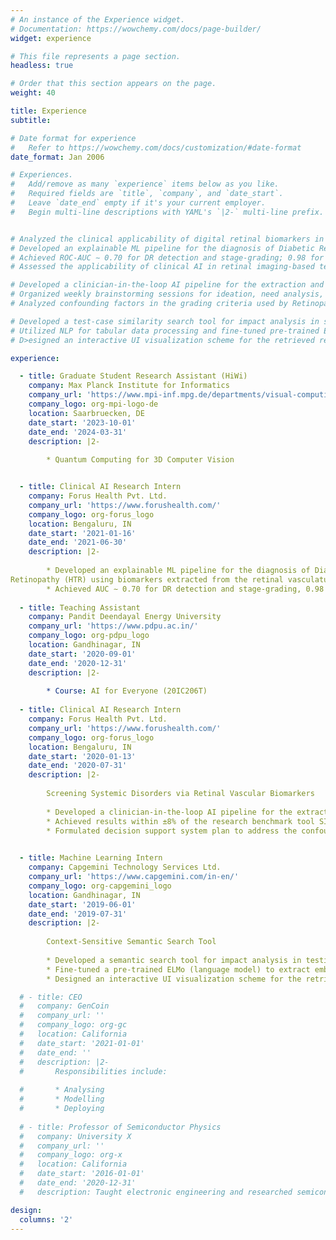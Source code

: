 ```yaml
---
# An instance of the Experience widget.
# Documentation: https://wowchemy.com/docs/page-builder/
widget: experience

# This file represents a page section.
headless: true

# Order that this section appears on the page.
weight: 40

title: Experience
subtitle:

# Date format for experience
#   Refer to https://wowchemy.com/docs/customization/#date-format
date_format: Jan 2006

# Experiences.
#   Add/remove as many `experience` items below as you like.
#   Required fields are `title`, `company`, and `date_start`.
#   Leave `date_end` empty if it's your current employer.
#   Begin multi-line descriptions with YAML's `|2-` multi-line prefix.


# Analyzed the clinical applicability of digital retinal biomarkers in the detection of systemic disorders (such as Bipolar and Alzheimer’s) 
# Developed an explainable ML pipeline for the diagnosis of Diabetic Retinopathy (DR) and Hypertensive Retinopathy (HTR) using digital biomarkers extracted from the retinal vasculature. Python, OpenCV       
# Achieved ROC-AUC ∼ 0.70 for DR detection and stage-grading; 0.98 for HTR detection; 0.89 for HTR stage-grading
# Assessed the applicability of clinical AI in retinal imaging-based teleophthalmology services in India

# Developed a clinician-in-the-loop AI pipeline for the extraction and quantification of retinal vascular parameters with results within ±8% of the research benchmark tool SIVA. Python, OpenCV, Django
# Organized weekly brainstorming sessions for ideation, need analysis, and literature review on Dry Eye Disorder screening and anterior segment imaging
# Analyzed confounding factors in the grading criteria used by Retinopathy of Prematurity specialists and formulated a decision support system plan to address these issues

# Developed a test-case similarity search tool for impact analysis in software testing, with an accuracy of ∼ 95-98 %, that landed the first prize in Capgemini iSprint 2019 (West Division)
# Utilized NLP for tabular data processing and fine-tuned pre-trained ELMo (Embeddings from Language Models) to extract query and test-case embedding for semantic mapping
# D>esigned an interactive UI visualization scheme for the retrieved results using Python, t-SNE, and matplotlib

experience:

  - title: Graduate Student Research Assistant (HiWi)
    company: Max Planck Institute for Informatics
    company_url: 'https://www.mpi-inf.mpg.de/departments/visual-computing-and-artificial-intelligence'
    company_logo: org-mpi-logo-de
    location: Saarbruecken, DE
    date_start: '2023-10-01'
    date_end: '2024-03-31'
    description: |2-
        
        * Quantum Computing for 3D Computer Vision


  - title: Clinical AI Research Intern
    company: Forus Health Pvt. Ltd.
    company_url: 'https://www.forushealth.com/'
    company_logo: org-forus_logo
    location: Bengaluru, IN
    date_start: '2021-01-16'
    date_end: '2021-06-30'
    description: |2-
        
        * Developed an explainable ML pipeline for the diagnosis of Diabetic Retinopathy (DR) and Hypertensive
Retinopathy (HTR) using biomarkers extracted from the retinal vasculature. Python, OpenCV
        * Achieved AUC ∼ 0.70 for DR detection and stage-grading, 0.98 for HTR detection, 0.89 for HTR stage-grading
        
  - title: Teaching Assistant
    company: Pandit Deendayal Energy University
    company_url: 'https://www.pdpu.ac.in/'
    company_logo: org-pdpu_logo
    location: Gandhinagar, IN
    date_start: '2020-09-01'
    date_end: '2020-12-31'
    description: |2-
        
        * Course: AI for Everyone (20IC206T)
    
  - title: Clinical AI Research Intern
    company: Forus Health Pvt. Ltd.
    company_url: 'https://www.forushealth.com/'
    company_logo: org-forus_logo
    location: Bengaluru, IN
    date_start: '2020-01-13'
    date_end: '2020-07-31'
    description: |2-
        
        Screening Systemic Disorders via Retinal Vascular Biomarkers
               
        * Developed a clinician-in-the-loop AI pipeline for the extraction and quantification of retinal vascular parameters
        * Achieved results within ±8% of the research benchmark tool SIVA. Python, OpenCV, Django
        * Formulated decision support system plan to address the confounding factors in grading Retinopathy of Prematurity
    

  - title: Machine Learning Intern
    company: Capgemini Technology Services Ltd.
    company_url: 'https://www.capgemini.com/in-en/'
    company_logo: org-capgemini_logo
    location: Gandhinagar, IN
    date_start: '2019-06-01'
    date_end: '2019-07-31'
    description: |2-
    
        Context-Sensitive Semantic Search Tool
              
        * Developed a semantic search tool for impact analysis in testing with an accuracy of ∼ 95%
        * Fine-tuned a pre-trained ELMo (language model) to extract embeddings for semantic mapping
        * Designed an interactive UI visualization scheme for the retrieved results using Python, t-SNE, and matplotlib

  # - title: CEO
  #   company: GenCoin
  #   company_url: ''
  #   company_logo: org-gc
  #   location: California
  #   date_start: '2021-01-01'
  #   date_end: ''
  #   description: |2-
  #       Responsibilities include:
        
  #       * Analysing
  #       * Modelling
  #       * Deploying
        
  # - title: Professor of Semiconductor Physics
  #   company: University X
  #   company_url: ''
  #   company_logo: org-x
  #   location: California
  #   date_start: '2016-01-01'
  #   date_end: '2020-12-31'
  #   description: Taught electronic engineering and researched semiconductor physics.

design:
  columns: '2'
---
```

